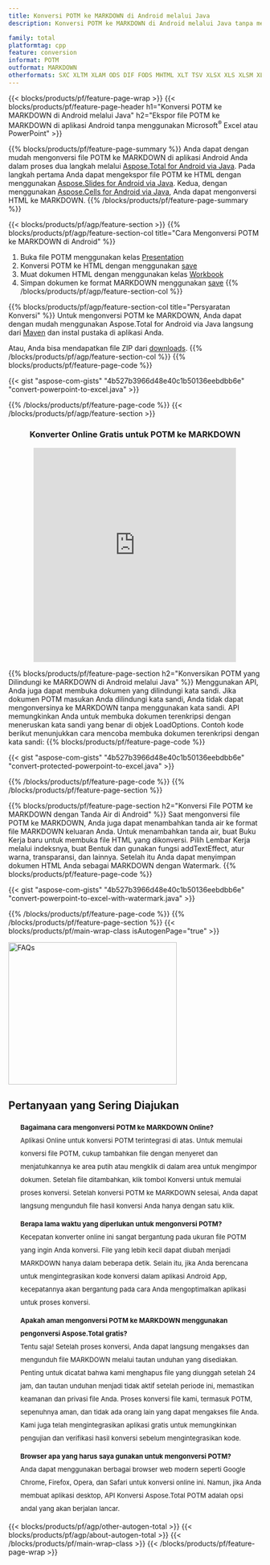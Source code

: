 ```yaml
---
title: Konversi POTM ke MARKDOWN di Android melalui Java
description: Konversi POTM ke MARKDOWN di Android melalui Java tanpa menggunakan Microsoft Excel atau PowerPoint

family: total
platformtag: cpp
feature: conversion
informat: POTM
outformat: MARKDOWN
otherformats: SXC XLTM XLAM ODS DIF FODS MHTML XLT TSV XLSX XLS XLSM XLTX EXCEL CSV XLSB DOC DOCX DOCM DOT DOTM DOTX ODT OTT RTF WORD WORDML TEXT FLATOPX
---
```

{{< blocks/products/pf/feature-page-wrap >}}
{{< blocks/products/pf/feature-page-header h1="Konversi POTM ke MARKDOWN di Android melalui Java" h2="Ekspor file POTM ke MARKDOWN di aplikasi Android tanpa menggunakan Microsoft<sup>&reg;</sup> Excel atau PowerPoint" >}}

{{% blocks/products/pf/feature-page-summary %}}
Anda dapat dengan mudah mengonversi file POTM ke MARKDOWN di aplikasi Android Anda dalam proses dua langkah melalui [Aspose.Total for Android via Java](https://products.aspose.com/total/android-java/). Pada langkah pertama Anda dapat mengekspor file POTM ke HTML dengan menggunakan [Aspose.Slides for Android via Java](https://products.aspose.com/slides/android-java/). Kedua, dengan menggunakan [Aspose.Cells for Android via Java](https://products.aspose.com/cells/android-java/), Anda dapat mengonversi HTML ke MARKDOWN. 
{{% /blocks/products/pf/feature-page-summary  %}}

{{< blocks/products/pf/agp/feature-section >}}
{{% blocks/products/pf/agp/feature-section-col title="Cara Mengonversi POTM ke MARKDOWN di Android" %}}
1. Buka file POTM menggunakan kelas [Presentation](https://reference.aspose.com/slides/java/com.aspose.slides/Presentation)
2. Konversi POTM ke HTML dengan menggunakan [save](https://reference.aspose.com/slides/java/com.aspose.slides/Presentation#save-java.lang.String-int-com.aspose.slides.MetodeISaveOptions-)
3. Muat dokumen HTML dengan menggunakan kelas [Workbook](https://reference.aspose.com/cells/java/com.aspose.cells/Workbook)
4. Simpan dokumen ke format MARKDOWN menggunakan [save](https://reference.aspose.com/cells/java/com.aspose.cells/)
{{% /blocks/products/pf/agp/feature-section-col %}}

{{% blocks/products/pf/agp/feature-section-col title="Persyaratan Konversi" %}}
Untuk mengonversi POTM ke MARKDOWN, Anda dapat dengan mudah menggunakan Aspose.Total for Android via Java langsung dari [Maven](https://releases.aspose.com/total/java/) dan instal pustaka di aplikasi Anda.

Atau, Anda bisa mendapatkan file ZIP dari [downloads](https://releases.aspose.com/total/androidjava).
{{% /blocks/products/pf/agp/feature-section-col %}}
{{% blocks/products/pf/feature-page-code %}}

{{< gist "aspose-com-gists" "4b527b3966d48e40c1b50136eebdbb6e" "convert-powerpoint-to-excel.java" >}}



{{% /blocks/products/pf/feature-page-code %}}
{{< /blocks/products/pf/agp/feature-section >}}

<div class="container-fluid agp-content bg-white aboutfile box-1 vh100 section nopbtm">
<div class=container>
<div class=row>
<div class="demobox tc col-md-12 padding-0" align="center">

<h3>Konverter Online Gratis untuk POTM ke MARKDOWN</h3>

<iframe title="Alat Konversi potm ke markdown Gratis" style="border: none; height: 426px;" scrolling="no" src="https://total-conversion-app-65z5r2lp.qa.k8s.dynabic.com/?to=markdown&from=potm" id="child-iframe" width="80%"></iframe>

</div></div>
</div></div>

{{% blocks/products/pf/feature-page-section  h2="Konversikan POTM yang Dilindungi ke MARKDOWN di Android melalui Java" %}}
Menggunakan API, Anda juga dapat membuka dokumen yang dilindungi kata sandi. Jika dokumen POTM masukan Anda dilindungi kata sandi, Anda tidak dapat mengonversinya ke MARKDOWN tanpa menggunakan kata sandi. API memungkinkan Anda untuk membuka dokumen terenkripsi dengan meneruskan kata sandi yang benar di objek LoadOptions. Contoh kode berikut menunjukkan cara mencoba membuka dokumen terenkripsi dengan kata sandi:
{{% blocks/products/pf/feature-page-code %}}

{{< gist "aspose-com-gists" "4b527b3966d48e40c1b50136eebdbb6e" "convert-protected-powerpoint-to-excel.java" >}}

{{% /blocks/products/pf/feature-page-code  %}}
{{% /blocks/products/pf/feature-page-section %}}

{{% blocks/products/pf/feature-page-section  h2="Konversi File POTM ke MARKDOWN dengan Tanda Air di Android" %}}
Saat mengonversi file POTM ke MARKDOWN, Anda juga dapat menambahkan tanda air ke format file MARKDOWN keluaran Anda. Untuk menambahkan tanda air, buat Buku Kerja baru untuk membuka file HTML yang dikonversi. Pilih Lembar Kerja melalui indeksnya, buat Bentuk dan gunakan fungsi addTextEffect, atur warna, transparansi, dan lainnya. Setelah itu Anda dapat menyimpan dokumen HTML Anda sebagai MARKDOWN dengan Watermark.
{{% blocks/products/pf/feature-page-code %}}

{{< gist "aspose-com-gists" "4b527b3966d48e40c1b50136eebdbb6e" "convert-powerpoint-to-excel-with-watermark.java" >}}

{{% /blocks/products/pf/feature-page-code  %}}
{{% /blocks/products/pf/feature-page-section %}}
{{< blocks/products/pf/main-wrap-class isAutogenPage="true" >}}
<style>.howtolist li{margin-right: 0!important;line-height: 26px;position: relative;margin-bottom: 10px;font-size: 13px;list-style-type: none;}</style>
<div class="col-md-12 tl bg-gray-dark howtolist section">
  <a class="anchor" name="faqpage"></a>
  <div class="container tl dflex" itemscope="" itemtype="https://schema.org/FAQPage">
      <div class="col-md-4 howtosectiongfx">
          <img class="social-panel-hide-on-mobile" src="https://www.groupdocs.cloud/templates/brand/images/groupdocs/conversion/groupdocs_conversion-brand.png" alt="FAQs" width="335" height="283">
      </div>
      <div class="howtosection col-md-8">
          <div>
              <h2>Pertanyaan yang Sering Diajukan</h2>
              <ul>
                  <li itemscope="" itemprop="mainEntity" itemtype="https://schema.org/Question">
                      <div>
                          <span itemprop="name"><b>Bagaimana cara mengonversi POTM ke MARKDOWN Online?</b></span>
                      </div>
                      <div itemscope="" itemprop="acceptedAnswer" itemtype="https://schema.org/Answer">
                          <span itemprop="text">Aplikasi Online untuk konversi POTM terintegrasi di atas. Untuk memulai konversi file POTM, cukup tambahkan file dengan menyeret dan menjatuhkannya ke area putih atau mengklik di dalam area untuk mengimpor dokumen. Setelah file ditambahkan, klik tombol Konversi untuk memulai proses konversi. Setelah konversi POTM ke MARKDOWN selesai, Anda dapat langsung mengunduh file hasil konversi Anda hanya dengan satu klik.</span>
                      </div>
                  </li>
                  <li itemscope="" itemprop="mainEntity" itemtype="https://schema.org/Question">
                      <div>
                          <span itemprop="name"><b>Berapa lama waktu yang diperlukan untuk mengonversi POTM?</b></span>
                      </div>
                      <div itemscope="" itemprop="acceptedAnswer" itemtype="https://schema.org/Answer">
                          <span itemprop="text">Kecepatan konverter online ini sangat bergantung pada ukuran file POTM yang ingin Anda konversi. File yang lebih kecil dapat diubah menjadi MARKDOWN hanya dalam beberapa detik. Selain itu, jika Anda berencana untuk mengintegrasikan kode konversi dalam aplikasi Android App, kecepatannya akan bergantung pada cara Anda mengoptimalkan aplikasi untuk proses konversi.</span>
                      </div>
                  </li>
                  <li itemscope="" itemprop="mainEntity" itemtype="https://schema.org/Question">
                      <div>
                          <span itemprop="name"><b>Apakah aman mengonversi POTM ke MARKDOWN menggunakan pengonversi Aspose.Total gratis?</b></span>
                      </div>
                      <div itemscope="" itemprop="acceptedAnswer" itemtype="https://schema.org/Answer">
                          <span itemprop="text">Tentu saja! Setelah proses konversi, Anda dapat langsung mengakses dan mengunduh file MARKDOWN melalui tautan unduhan yang disediakan. Penting untuk dicatat bahwa kami menghapus file yang diunggah setelah 24 jam, dan tautan unduhan menjadi tidak aktif setelah periode ini, memastikan keamanan dan privasi file Anda. Proses konversi file kami, termasuk POTM, sepenuhnya aman, dan tidak ada orang lain yang dapat mengakses file Anda. Kami juga telah mengintegrasikan aplikasi gratis untuk memungkinkan pengujian dan verifikasi hasil konversi sebelum mengintegrasikan kode.</span>
                      </div>
                  </li>                 
                  <li itemscope="" itemprop="mainEntity" itemtype="https://schema.org/Question">
                      <div>
                          <span itemprop="name"><b>Browser apa yang harus saya gunakan untuk mengonversi POTM?</b></span>
                      </div>
                      <div itemscope="" itemprop="acceptedAnswer" itemtype="https://schema.org/Answer">
                          <span itemprop="text">Anda dapat menggunakan berbagai browser web modern seperti Google Chrome, Firefox, Opera, dan Safari untuk konversi online ini. Namun, jika Anda membuat aplikasi desktop, API Konversi Aspose.Total POTM adalah opsi andal yang akan berjalan lancar.</span>
                      </div>
                  </li>
              </ul>
          </div>
      </div>
  </div>
{{< blocks/products/pf/agp/other-autogen-total >}}
{{< blocks/products/pf/agp/about-autogen-total >}}
{{< /blocks/products/pf/main-wrap-class >}}
{{< /blocks/products/pf/feature-page-wrap >}}